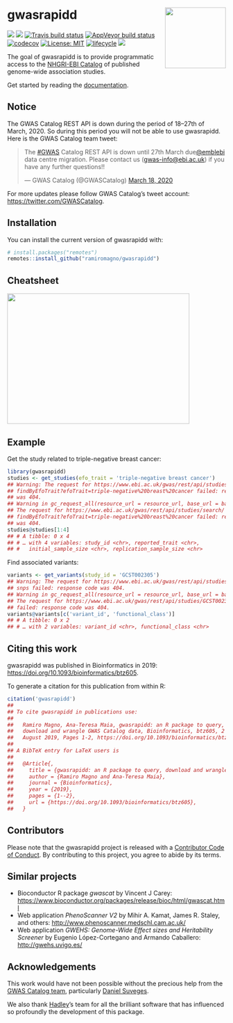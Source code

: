 
<!-- README.md is generated from README.Rmd. Please edit that file -->

# gwasrapidd <img src="man/figures/logo.svg" align="right" height=140/>

[![](https://img.shields.io/badge/doi-10.1093/bioinformatics/btz605-blue.svg)](https://doi.org/10.1093/bioinformatics/btz605)
[![](https://img.shields.io/badge/Altmetric-38-yellow.svg)](https://www.altmetric.com/details/64505748)
[![Travis build
status](https://travis-ci.org/ramiromagno/gwasrapidd.svg?branch=master)](https://travis-ci.org/ramiromagno/gwasrapidd)
[![AppVeyor build
status](https://ci.appveyor.com/api/projects/status/github/ramiromagno/gwasrapidd?branch=master&svg=true)](https://ci.appveyor.com/project/ramiromagno/gwasrapidd)
[![codecov](https://codecov.io/gh/ramiromagno/gwasrapidd/branch/master/graph/badge.svg)](https://codecov.io/gh/ramiromagno/gwasrapidd)
[![License:
MIT](https://img.shields.io/badge/License-MIT-yellow.svg)](https://opensource.org/licenses/MIT)
[![lifecycle](https://img.shields.io/badge/lifecycle-maturing-blue.svg)](https://www.tidyverse.org/lifecycle/#maturing)
[![](https://img.shields.io/badge/devel%20version-0.99.8-blue.svg)](https://github.com/ramiromagno/gwasrapidd)

The goal of gwasrapidd is to provide programmatic access to the
[NHGRI-EBI Catalog](https://www.ebi.ac.uk/gwas) of published genome-wide
association studies.

Get started by reading the
[documentation](https://rmagno.eu/gwasrapidd/articles/gwasrapidd.html).

## Notice

The GWAS Catalog REST API is down during the period of 18–27th of March,
2020. So during this period you will not be able to use gwasrapidd. Here
is the GWAS Catalog team tweet:

<blockquote class="twitter-tweet">

<p lang="en" dir="ltr">

The
<a href="https://twitter.com/hashtag/GWAS?src=hash&amp;ref_src=twsrc%5Etfw">\#GWAS</a>
Catalog REST API is down until 27th March
due<a href="https://twitter.com/emblebi?ref_src=twsrc%5Etfw">@emblebi</a>
data centre migration. Please contact us (<gwas-info@ebi.ac.uk>) if you
have any further questions\!\!

</p>

— GWAS Catalog (@GWASCatalog)
<a href="https://twitter.com/GWASCatalog/status/1240259696935788545?ref_src=twsrc%5Etfw">March
18, 2020</a>

</blockquote>

For more updates please follow GWAS Catalog’s tweet account:
<https://twitter.com/GWASCatalog>.

## Installation

You can install the current version of gwasrapidd with:

``` r
# install.packages("remotes")
remotes::install_github("ramiromagno/gwasrapidd")
```

## Cheatsheet

<a href="https://github.com/rstudio/cheatsheets/blob/master/gwasrapidd.pdf"><img src="https://raw.githubusercontent.com/rstudio/cheatsheets/master/pngs/gwasrapidd.png" width="420" height="300"/></a>

## Example

Get the study related to triple-negative breast cancer:

``` r
library(gwasrapidd)
studies <- get_studies(efo_trait = 'triple-negative breast cancer')
## Warning: The request for https://www.ebi.ac.uk/gwas/rest/api/studies/search/
## findByEfoTrait?efoTrait=triple-negative%20breast%20cancer failed: response code
## was 404.
## Warning in gc_request_all(resource_url = resource_url, base_url = base_url, :
## The request for https://www.ebi.ac.uk/gwas/rest/api/studies/search/
## findByEfoTrait?efoTrait=triple-negative%20breast%20cancer failed: response code
## was 404.
studies@studies[1:4]
## # A tibble: 0 x 4
## # … with 4 variables: study_id <chr>, reported_trait <chr>,
## #   initial_sample_size <chr>, replication_sample_size <chr>
```

Find associated variants:

``` r
variants <- get_variants(study_id = 'GCST002305')
## Warning: The request for https://www.ebi.ac.uk/gwas/rest/api/studies/GCST002305/
## snps failed: response code was 404.
## Warning in gc_request_all(resource_url = resource_url, base_url = base_url, :
## The request for https://www.ebi.ac.uk/gwas/rest/api/studies/GCST002305/snps
## failed: response code was 404.
variants@variants[c('variant_id', 'functional_class')]
## # A tibble: 0 x 2
## # … with 2 variables: variant_id <chr>, functional_class <chr>
```

## Citing this work

gwasrapidd was published in Bioinformatics in 2019:
<https://doi.org/10.1093/bioinformatics/btz605>.

To generate a citation for this publication from within R:

``` r
citation('gwasrapidd')
## 
## To cite gwasrapidd in publications use:
## 
##   Ramiro Magno, Ana-Teresa Maia, gwasrapidd: an R package to query,
##   download and wrangle GWAS Catalog data, Bioinformatics, btz605, 2
##   August 2019, Pages 1-2, https://doi.org/10.1093/bioinformatics/btz605
## 
## A BibTeX entry for LaTeX users is
## 
##   @Article{,
##     title = {gwasrapidd: an R package to query, download and wrangle GWAS Catalog data},
##     author = {Ramiro Magno and Ana-Teresa Maia},
##     journal = {Bioinformatics},
##     year = {2019},
##     pages = {1--2},
##     url = {https://doi.org/10.1093/bioinformatics/btz605},
##   }
```

## Contributors

Please note that the gwasrapidd project is released with a [Contributor
Code of Conduct](.github/CODE_OF_CONDUCT.md). By contributing to this
project, you agree to abide by its terms.

## Similar projects

  - Bioconductor R package *gwascat* by Vincent J Carey:
    <https://www.bioconductor.org/packages/release/bioc/html/gwascat.html>
  - Web application *PhenoScanner V2* by Mihir A. Kamat, James R.
    Staley, and others: <http://www.phenoscanner.medschl.cam.ac.uk/>
  - Web application *GWEHS: Genome-Wide Effect sizes and Heritability
    Screener* by Eugenio López-Cortegano and Armando Caballero:
    <http://gwehs.uvigo.es/>

## Acknowledgements

This work would have not been possible without the precious help from
the [GWAS Catalog
team](http://www.ensembl.info/2018/06/28/ten-years-of-the-gwas-catalog-past-present-and-future/),
particularly [Daniel
Suveges](https://www.ebi.ac.uk/about/people/daniel-suveges).

We also thank [Hadley](http://hadley.nz/)’s team for all the brilliant
software that has influenced so profoundly the development of this
package.
